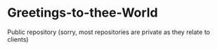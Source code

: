 # Greetings-to-thee-World
Public repository (sorry, most repositories are private as they relate to clients)
